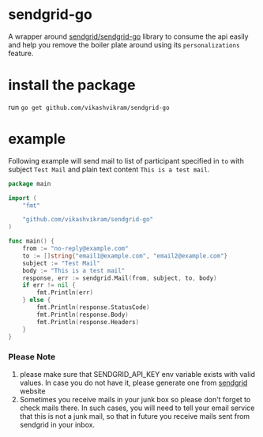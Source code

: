# sendgrid-go
A wrapper around [sendgrid/sendgrid-go](https://github.com/sendgrid/sendgrid-go) library to consume the api easily and help you remove the boiler plate around using its `personalizations` feature.

# install the package
run `go get github.com/vikashvikram/sendgrid-go`

# example
Following example will send mail to list of participant specified in `to` with subject `Test Mail` and plain text content `This is a test mail`.

```go
package main

import (
	"fmt"

	"github.com/vikashvikram/sendgrid-go"
)

func main() {
	from := "no-reply@example.com"
	to := []string{"email1@example.com", "email2@example.com"}
	subject := "Test Mail"
	body := "This is a test mail"
	response, err := sendgrid.Mail(from, subject, to, body)
	if err != nil {
		fmt.Println(err)
	} else {
		fmt.Println(response.StatusCode)
		fmt.Println(response.Body)
		fmt.Println(response.Headers)
	}
}
```
### Please Note
1. please make sure that SENDGRID_API_KEY env variable exists with valid values. In case you do not have it, please generate one from [sendgrid](https://sendgrid.com) website
2. Sometimes you receive mails in your junk box so please don't forget to check mails there. In such cases, you will need to tell your email service that this is not a junk mail, so that in future you receive mails sent from sendgrid in your inbox.

